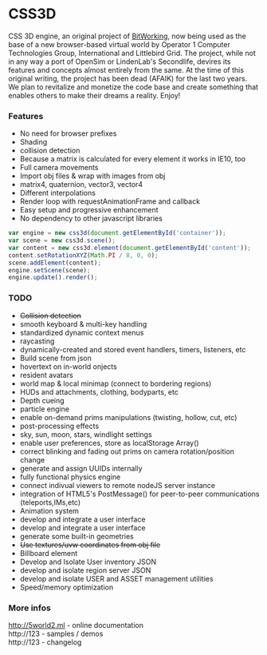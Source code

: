 CSS3D
=====

CSS 3D engine, an original project of <a href="http://css3d.bitworking.de/">BitWorking</a>, now being used as the base of a new browser-based virtual world by Operator 1 Computer Technologies Group, International and Littlebird Grid. The project, while not in any way a port of OpenSim or LindenLab's Secondlife, devires its features and concepts almost entirely from the same. At the time of this original writing, the project has been dead (AFAIK) for the last two years. We plan to revitalize and monetize the code base and create something that enables others to make their dreams a reality. Enjoy!

### Features
* No need for browser prefixes
* Shading
* collision detection
* Because a matrix is calculated for every element it works in IE10, too
* Full camera movements
* Import obj files & wrap with images from obj
* matrix4, quaternion, vector3, vector4
* Different interpolations
* Render loop with requestAnimationFrame and callback
* Easy setup and progressive enhancement
* No dependency to other javascript libraries

```javascript
var engine = new css3d(document.getElementById('container'));         
var scene = new css3d.scene();
var content = new css3d.element(document.getElementById('content'));
content.setRotationXYZ(Math.PI / 8, 0, 0);
scene.addElement(content);
engine.setScene(scene);
engine.update().render();
```

### TODO
* ~~Collision detection~~
* smooth keyboard & multi-key handling
* standardized dynamic context menus
* raycasting
* dynamically-created and stored event handlers, timers, listeners, etc
* Build scene from json
* hovertext on in-world onjects
* resident avatars
* world map & local minimap (connect to bordering regions)
* HUDs and attachments, clothing, bodyparts, etc
* Depth cueing
* particle engine
* enable on-demand prims manipulations (twisting, hollow, cut, etc)
* post-processing effects
* sky, sun, moon, stars, windlight settings
* enable user preferences, store as localStorage Array()
* correct blinking and fading out prims on camera rotation/position change
* generate and assign UUIDs internally
* fully functional physics engine
* connect indivual viewers to remote nodeJS server instance
* integration of HTML5's PostMessage() for peer-to-peer communications (teleports,IMs,etc)
* Animation system
* develop and integrate a user interface
* develop and integrate a user interface
* generate some built-in geometries
* ~~Use textures/uvw coordinates from obj file~~
* Billboard element
* Develop and Isolate User inventory JSON
* develop and isolate region server JSON
* develop and isolate USER and ASSET management utilities
* Speed/memory optimization

### More infos
http://5world2.ml - online documentation <br/>
http://123           - samples / demos<br/>
http://123           - changelog
